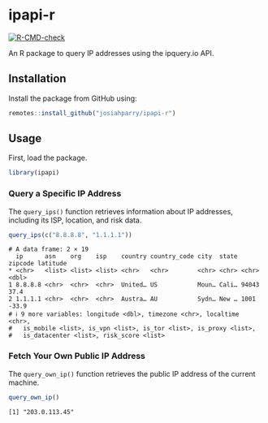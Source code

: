 # ipapi-r

[![R-CMD-check](https://github.com/JosiahParry/ipapi-r/actions/workflows/R-CMD-check.yaml/badge.svghttps://github.com/JosiahParry/ipapi-r/actions/workflows/R-CMD-check.yaml/badge.svghttps://github.com/JosiahParry/ipapi-r/actions/workflows/R-CMD-check.yaml/badge.svg)](https://github.com/JosiahParry/ipapi-r/actions/workflows/R-CMD-check.yaml)

An R package to query IP addresses using the ipquery.io API.

## Installation

Install the package from GitHub using:

``` r
remotes::install_github("josiahparry/ipapi-r")
```

## Usage

First, load the package.

``` r
library(ipapi)
```

### Query a Specific IP Address

The `query_ips()` function retrieves information about IP addresses,
including its ISP, location, and risk data.

``` r
query_ips(c("8.8.8.8", "1.1.1.1"))
```

    # A data frame: 2 × 19
      ip      asn    org    isp    country country_code city  state zipcode latitude
    * <chr>   <list> <list> <list> <chr>   <chr>        <chr> <chr> <chr>      <dbl>
    1 8.8.8.8 <chr>  <chr>  <chr>  United… US           Moun… Cali… 94043       37.4
    2 1.1.1.1 <chr>  <chr>  <chr>  Austra… AU           Sydn… New … 1001       -33.9
    # ℹ 9 more variables: longitude <dbl>, timezone <chr>, localtime <chr>,
    #   is_mobile <list>, is_vpn <list>, is_tor <list>, is_proxy <list>,
    #   is_datacenter <list>, risk_score <list>

### Fetch Your Own Public IP Address

The `query_own_ip()` function retrieves the public IP address of the
current machine.

``` r
query_own_ip()
```

    [1] "203.0.113.45"
